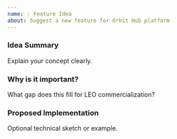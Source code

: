 ```yaml
---
name: 💡 Feature Idea
about: Suggest a new feature for Orbit Hub platform
---
```


### Idea Summary
Explain your concept clearly.

### Why is it important?
What gap does this fill for LEO commercialization?

### Proposed Implementation
Optional technical sketch or example.

